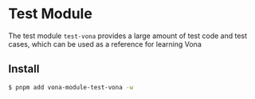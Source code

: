 # Test Module

The test module `test-vona` provides a large amount of test code and test cases, which can be used as a reference for learning Vona

## Install

``` bash
$ pnpm add vona-module-test-vona -w
```
